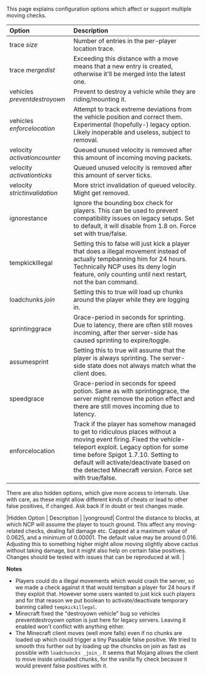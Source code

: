 This page explains configuration options which affect or support multiple moving checks.

| Option                          | Description |
| :------------------------------ | :---------- |
| trace _size_                    | Number of entries in the per-player location trace.|
| trace _mergedist_               | Exceeding this distance with a move means that a new entry is created, otherwise it'll be merged into the latest one.|
| vehicles _preventdestroyown_    | Prevent to destroy a vehicle while they are riding/mounting it.|
| vehicles _enforcelocation_      | Attempt to track extreme deviations from the vehicle position and correct them. Experimental (hopefully-) legacy option. Likely inoperable and useless, subject to removal.|
| velocity _activationcounter_    | Queued unused velocity is removed after this amount of incoming moving packets.|
| velocity _activationticks_      | Queued unused velocity is removed after this amount of server ticks.|
| velocity _strictinvalidation_   | More strict invalidation of queued velocity. Might get removed.|
| ignorestance | Ignore the bounding box check for players. This can be used to prevent compatibility issues on legacy setups. Set to default, it will disable from 1.8 on. Force set with true/false. |
| tempkickillegal                 | Setting this to false will just kick a player that does a illegal movement instead of actually tempbanning him for 24 hours. Technically NCP uses its deny login feature, only counting until next restart, not the ban command.|
| loadchunks _join_               | Setting this to true will load up chunks around the player while they are logging in. |
| sprintinggrace                  | Grace-period in seconds for sprinting. Due to latency, there are often still moves incoming, after ther server-side has caused sprinting to expire/toggle.|
| assumesprint                    | Setting this to true will assume that the player is always sprinting. The server-side state does not always match what the client does.|
| speedgrace                      | Grace-period in seconds for speed potion. Same as with sprintinggrace, the server might remove the potion effect and there are still moves incoming due to latency.|
| enforcelocation                 | Track if the player has somehow managed to get to ridiculous places without a moving event firing. Fixed the vehicle-teleport exploit. Legacy option for some time before Spigot 1.7.10. Setting to default will activate/deactivate based on the detected Minecraft version. Force set with true/false.|

There are also hidden options, which give more access to internals. Use with care, as these might allow different kinds of cheats or lead to other false positives, if changed. Ask back if in doubt or test changes made.

|Hidden Option                    | Description |
|yonground| Control the distance to blocks, at which NCP will assume the player to touch ground. This affect any moving-related checks, dealing fall damage etc. Capped at a maximum value of 0.0625, and a minimum of 0.00001. The default value may be around 0.016. Adjusting this to something higher might allow moving slightly above cactus without taking damage, but it might also help on certain false positives. Changes should be tested with issues that can be reproduced at will. |

**Notes**
* Players could do a illegal movements which would crash the server, so we made a check against it that would tempban a player for 24 hours if they exploit that. However some users wanted to just kick such players and for that reason we put boolean to activate/deactivate temporary banning called `tempkickillegal`.
* Minecraft fixed the "destroyown vehicle" bug so vehicles preventdestroyown option is just here for legacy servers. Leaving it enabled won't conflict with anything either.
* The Minecraft client moves (well more falls) even if no chunks are loaded up which could trigger a tiny Passable false positive. We tried to smooth this further out by loading up the chuncks on join as fast as possible with `loadchuncks _join_`. It seems that Mojang allows the client to move inside unloaded chunks, for the vanilla fly check because it would prevent false positives with it.
